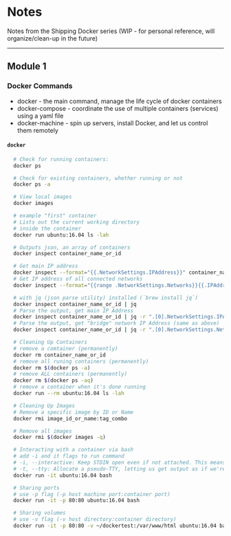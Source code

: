# Notes

Notes from the Shipping Docker series (WIP - for personal reference, will organize/clean-up
in the future)

---

## Module 1

### Docker Commands

  * docker - the main command, manage the life cycle of docker containers
  * docker-compose - coordinate the use of multiple containers (services) using a yaml file
  * docker-machine - spin up servers, install Docker, and let us control them remotely

#### `docker`
```bash
  # Check for running containers:
  docker ps

  # Check for existing containers, whether running or not
  docker ps -a

  # View local images
  docker images

  # example "first" container
  # Lists out the current working directory
  # inside the container
  docker run ubuntu:16.04 ls -lah

  # Outputs json, an array of containers
  docker inspect container_name_or_id

  # Get main IP address
  docker inspect --format="{{.NetworkSettings.IPAddress}}" container_name_or_id
  # Get IP address of all connected networks
  docker inspect --format="{{range .NetworkSettings.Networks}}{{.IPAddress}}{{end}}" container_name_or_id

  # with jq (json parse utility) installed (`brew install jq`)
  docker inspect container_name_or_id | jq
  # Parse the output, get main IP Address
  docker inspect container_name_or_id | jq -r ".[0].NetworkSettings.IPAddress"
  # Parse the output, get "bridge" network IP Address (same as above)
  docker inspect container_name_or_id | jq -r ".[0].NetworkSettings.Networks.bridge.IPAddress"

  # Cleaning Up Containers
  # remove a comtainer (permanently)
  docker rm container_name_or_id
  # remove all runing containers (permanently)
  docker rm $(docker ps -a)
  # remove ALL containers (permanently)
  docker rm $(docker ps -aq)
  # remove a container when it's done running
  docker run --rm ubuntu:16.04 ls -lah

  # Cleaning Up Images
  # Remove a specific image by ID or Name
  docker rmi image_id_or_name:tag_combo

  # Remove all images
  docker rmi $(docker images -q)

  # Interacting with a container via bash
  # add -i and it flags to run command
  # -i, --interactive: Keep STDIN open even if not attached. This means we can input commands into the running process by typing
  # -t, --tty: Allocate a pseudo-TTY, letting us get output as if we're logged into the container
  docker run -it ubuntu:16.04 bash

  # Sharing ports
  # use -p flag (-p host machine port:container port)
  docker run -it -p 80:80 ubuntu:16.04 bash

  # Sharing volumes
  # use -v flag (-v host directory:container directory)
  docker run -it -p 80:80 -v ~/dockertest:/var/www/html ubuntu:16.04 bash
```
